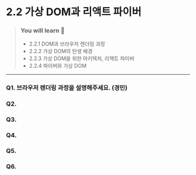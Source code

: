 # 2.2 가상 DOM과 리액트 파이버

> ### You will learn 🤔
>- 2.2.1 DOM과 브라우저 렌더링 과정
>- 2.2.2 가상 DOM의 탄생 배경
>- 2.2.3 가상 DOM을 위한 아키텍처, 리액트 파이버
>- 2.2.4 파이버와 가상 DOM

---

### Q1. 브라우저 렌더링 과정을 설명해주세요. (경민)

### Q2. 

### Q3. 

### Q4. 

### Q5. 

### Q6. 
